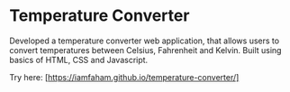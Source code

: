 # Temperature Converter
Developed a temperature converter web application, that allows users to convert temperatures between Celsius, Fahrenheit and Kelvin. 
Built using basics of HTML, CSS and Javascript.

Try here: [https://iamfaham.github.io/temperature-converter/]
